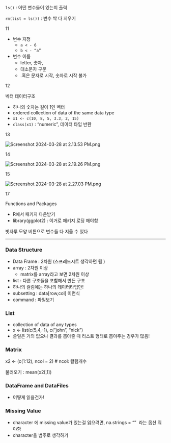 `ls()` : 어떤 변수들이 있는지 출력 

`rm(list = ls())` : 변수 싹 다 지우기 

11

- 변수 지정
    - `a < - 6`
    - `b < - “a”`
- 변수 이름
    - letter, 숫자,
    - 대소문자 구분
    - .혹은 문자로 시작, 숫자로 시작 불가

12

벡터 데이터구조 

- 하나의 숫자는 길이 1인 벡터
- ordered collection of data of the same data type
- `x1 <- c(10, 8, 5, 3.3, 2, 15)`
- `class(x1)` : “numeric”, 데이터 타입 반환

13

![Screenshot 2024-03-28 at 2.13.53 PM.png](https://prod-files-secure.s3.us-west-2.amazonaws.com/7bd8222d-d892-4000-b428-6e3a0d4550f3/b65a48a5-12a0-4962-b7b1-109eec419a43/Screenshot_2024-03-28_at_2.13.53_PM.png)

14

![Screenshot 2024-03-28 at 2.19.26 PM.png](https://prod-files-secure.s3.us-west-2.amazonaws.com/7bd8222d-d892-4000-b428-6e3a0d4550f3/84bc6532-f30d-4fe5-82c3-f59a5283e937/Screenshot_2024-03-28_at_2.19.26_PM.png)

15

![Screenshot 2024-03-28 at 2.27.03 PM.png](https://prod-files-secure.s3.us-west-2.amazonaws.com/7bd8222d-d892-4000-b428-6e3a0d4550f3/260ec0d5-5886-4c6a-8585-1e8118fe38d2/Screenshot_2024-03-28_at_2.27.03_PM.png)

17

Functions and Packages 

- R에서 패키지 다운받기
- library(ggplot2) : 이거로 패키지 로딩 해야함

빗자루 모양 버튼으로 변수들 다 지울 수 있다

---

### Data Structure

- Data Frame : 2차원 (스프레드시트 생각하면 됨 )
- array : 2차원 이상
    - matrix를 array라고 보면 2차원 이상
- list : 다른 구조들을 포함해서 만든 구조
- 하나의 컬럼에는 하나의 데이터타입만!
- subsetting : data[row,col] 이런식
- command : 파일보기

### List

- collection of data of any types
- x ← list(c(5,4,-1), c(”john”, “nick”)
- 쓸일은 거의 없으나 결과를 뽑아줄 때 리스트 형태로 뽑아주는 경우가 많음!

### Matrix

x2 ← (c(1:12), ncol = 2) # ncol: 컬럼개수 

불러오기 : mean(x2[,1])

### DataFrame and DataFiles

- 어떻게 읽을건가!

### Missing Value

- character 에 missing value가 있는걸 읽으려면, na.strings = “”  라는 옵션 줘야함
- character을 범주로 생각하기